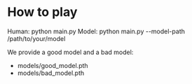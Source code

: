 # How to play

Human: python main.py
Model: python main.py --model-path /path/to/your/model

We provide a good model and a bad model:

- models/good_model.pth
- models/bad_model.pth

